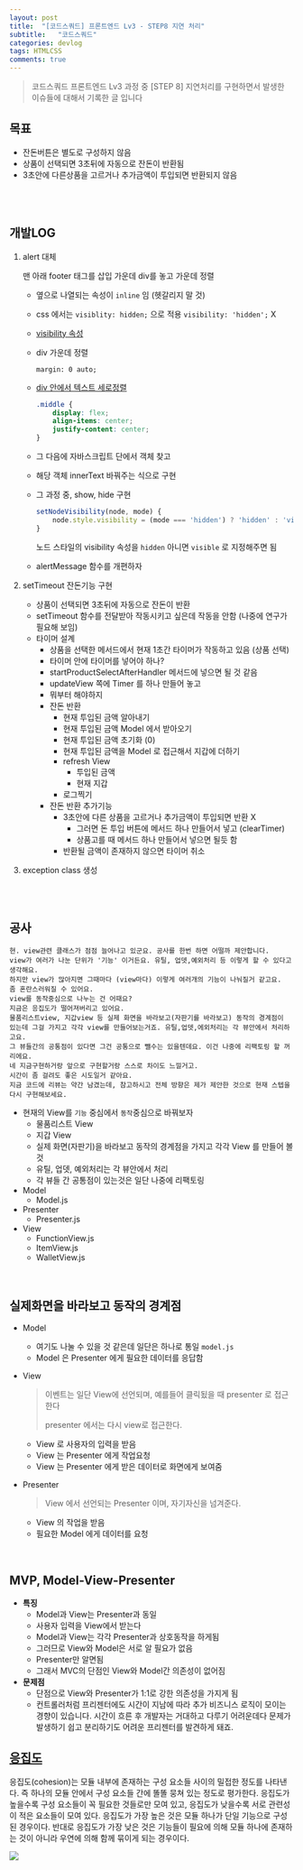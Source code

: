 ```yaml
---
layout: post
title:  "[코드스쿼드] 프론트엔드 Lv3 - STEP8 지연 처리"
subtitle:   "코드스쿼드"
categories: devlog
tags: HTMLCSS
comments: true
---
```


> 코드스쿼드 프론트엔드 Lv3 과정 중 [STEP 8] 지연처리를 구현하면서 발생한 이슈들에 대해서 기록한 글 입니다

## 목표

- 잔돈버튼은 별도로 구성하지 않음
- 상품이 선택되면 3초뒤에 자동으로 잔돈이 반환됨
- 3초안에 다른상품을 고르거나 추가금액이 투입되면 반환되지 않음

<br/>

<br/>

## 개발LOG

1. alert 대체

   맨 아래 footer 태그를 삽입 가운데 div를 놓고 가운데 정렬

   - 옆으로 나열되는 속성이 `inline` 임 (헷갈리지 말 것)
   - css 에서는 `visiblity: hidden;` 으로 적용 `visibility: 'hidden';` X
   - [visibility 속성](https://ofcourse.kr/css-course/visibility-%EC%86%8D%EC%84%B1)

   - div 가운데 정렬

     `margin: 0 auto;`

   - [div 안에서 텍스트 세로정렬](https://zetawiki.com/wiki/DIV_%EC%84%B8%EB%A1%9C_%EC%A4%91%EC%95%99_%EC%A0%95%EB%A0%AC)

     ```css
     .middle {
         display: flex;
         align-items: center;
         justify-content: center;
     }
     ```

   - 그 다음에 자바스크립트 단에서 객체 찾고

   - 해당 객체 innerText 바꿔주는 식으로 구현

   - 그 과정 중, show, hide 구현

     ```javascript
     setNodeVisibility(node, mode) {
         node.style.visibility = (mode === 'hidden') ? 'hidden' : 'visible'
     }
     ```

     노드 스타일의 visibility 속성을 `hidden` 아니면 `visible` 로 지정해주면 됨

   - alertMessage 함수를 개편하자

2. setTimeout 잔돈기능 구현

   - 상품이 선택되면 3초뒤에 자동으로 잔돈이 반환
   - setTimeout 함수를 전달받아 작동시키고 싶은데 작동을 안함 (나중에 연구가 필요해 보임)
   - 타이머 설계
     - 상품을 선택한 메서드에서 현재 1초간 타이머가 작동하고 있음 (상품 선택)
     - 타이머 안에 타이머를 넣어야 하나?
     - startProductSelectAfterHandler 메서드에 넣으면 될 것 같음
     - updateView 쪽에 Timer 를 하나 만들어 놓고
     - 뭐부터 해야하지
     - 잔돈 반환
       - 현재 투입된 금액 알아내기
       - 현재 투입된 금액 Model 에서 받아오기
       - 현재 투입된 금액 초기화 (0)
       - 현재 투입된 금액을 Model 로 접근해서 지갑에 더하기
       - refresh View
         - 투입된 금액
         - 현재 지갑
       - 로그찍기
     - 잔돈 반환 추가기능
       - 3초안에 다른 상품을 고르거나 추가금액이 투입되면 반환 X
         - 그러면 돈 투입 버튼에 메서드 하나 만들어서 넣고 (clearTimer)
         - 상품고를 때 메서드 하나 만들어서 넣으면 될듯 함
       - 반환될 금액이 존재하지 않으면 타이머 취소

3. exception class 생성

<br/>

<br/>

## 공사

```
현. view관련 클래스가 점점 늘어나고 있군요. 공사를 한번 하면 어떨까 제안합니다.
view가 여러가 나눈 단위가 '기능' 이거든요. 유틸, 업뎃,예외처리 등 이렇게 할 수 있다고 생각해요.
하지만 view가 많아지면 그때마다 (view마다) 이렇게 여러개의 기능이 나눠질거 같고요.
좀 혼란스러워질 수 있어요.
view를 동작중심으로 나누는 건 어때요?
지금은 응집도가 떨어져버리고 있어요.
물품리스트view, 지갑view 등 실제 화면을 바라보고(자판기를 바라보고) 동작의 경계점이 있는데 그걸 가지고 각각 view를 만들어보는거죠. 유틸,업뎃,에외처리는 각 뷰안에서 처리하고요.
그 뷰들간의 공통점이 있다면 그건 공통으로 뺄수는 있을텐데요. 이건 나중에 리팩토링 할 꺼리에요.
네 지금구현하거랑 앞으로 구현할거랑 스스로 차이도 느낄거고.
시간이 좀 걸려도 좋은 시도일거 같아요.
지금 코드에 리뷰는 약간 남겼는데, 참고하시고 전체 방향은 제가 제안한 것으로 현재 스텝을 다시 구현해보세요.
```

- 현재의 View를  `기능` 중심에서 `동작`중심으로 바꿔보자
  - 물품리스트 View
  - 지갑 View
  - 실제 화면(자판기)을 바라보고 동작의 경계점을 가지고 각각 View 를 만들어 볼 것
  - 유틸, 업뎃, 예외처리는 각 뷰안에서 처리
  - 각 뷰들 간 공통점이 있는것은 일단 나중에 리팩토링
- Model
  - Model.js
- Presenter
  - Presenter.js
- View
  - FunctionView.js
  - ItemView.js
  - WalletView.js

<br/>

## 실제화면을 바라보고 동작의 경계점

- Model

  - 여기도 나눌 수 있을 것 같은데 일단은 하나로 통일 `model.js`
  - Model 은 Presenter 에게 필요한 데이터를 응답함

- View

  > 이벤트는 일단 View에 선언되며, 예를들어 클릭됬을 때 presenter 로 접근한다
  >
  > presenter 에서는 다시 view로 접근한다.

  - View 로 사용자의 입력을 받음
  - View 는 Presenter 에게 작업요청
  - View 는 Presenter 에게 받은 데이터로 화면에게 보여줌

- Presenter

  > View 에서 선언되는 Presenter 이며, 자기자신을 넘겨준다.

  - View 의 작업을 받음
  - 필요한 Model 에게 데이터를 요청

<br/>

## MVP, Model-View-Presenter

- **특징**
  - Model과 View는 Presenter과 동일
  - 사용자 입력을 View에서 받는다
  - Model과 View는 각각 Presenter과 상호동작을 하게됨
  - 그러므로 View와 Model은 서로 알 필요가 없음
  - Presenter만 알면됨
  - 그래서 MVC의 단점인 View와 Model간 의존성이 없어짐
- **문제점**
  - 단점으로 View와 Presenter가 1:1로 강한 의존성을 가지게 됨
  - 컨트롤러처럼 프리젠터에도 시간이 지남에 따라 추가 비즈니스 로직이 모이는 경향이 있습니다. 시간이 흐른 후 개발자는 거대하고 다루기 어려운데다 문제가 발생하기 쉽고 분리하기도 어려운 프리젠터를 발견하게 돼죠.

## [응집도](https://terms.naver.com/entry.nhn?docId=3532986&cid=58528&categoryId=58528)

응집도(cohesion)는 모듈 내부에 존재하는 구성 요소들 사이의 밀접한 정도를 나타낸다. 즉 하나의 모듈 안에서 구성 요소들 간에 똘똘 뭉쳐 있는 정도로 평가한다. 응집도가 높을수록 구성 요소들이 꼭 필요한 것들로만 모여 있고, 응집도가 낮을수록 서로 관련성이 적은 요소들이 모여 있다. 응집도가 가장 높은 것은 모듈 하나가 단일 기능으로 구성된 경우이다. 반대로 응집도가 가장 낮은 것은 기능들이 필요에 의해 모듈 하나에 존재하는 것이 아니라 우연에 의해 함께 묶이게 되는 경우이다.

![](https://i.imgur.com/aG7E2kl.png)



